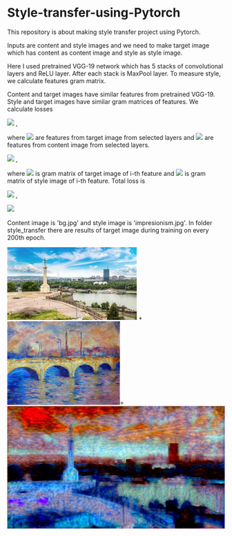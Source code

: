 # Style-transfer-using-Pytorch

This repository is about making style transfer project using Pytorch.

Inputs are content and style images and we need to make target image which has content as content image and style as style image.

Here I used pretrained VGG-19 network which has 5 stacks of convolutional layers and ReLU layer. After each stack is MaxPool layer. 
To measure style, we calculate features gram matrix.

Content and target images have similar features from pretrained VGG-19. Style and target images have similar gram matrices of features. 
We calculate losses

<img src="https://render.githubusercontent.com/render/math?math=loss=\frac{1}{2}\sum(T_c-C_c)^2"> ,

where <img src="https://render.githubusercontent.com/render/math?math=T_c"> are features from target image from selected layers and <img src="https://render.githubusercontent.com/render/math?math=C_c"> are features from content image from selected layers.

<img src="https://render.githubusercontent.com/render/math?math=style loss=a\sum{_i} w_i(T_{s,i}-S_{s,i})^2"> ,

where <img src="https://render.githubusercontent.com/render/math?math=T_{s,i}"> is gram matrix of target image of i-th feature and <img src="https://render.githubusercontent.com/render/math?math=S_{s,i}"> is gram matrix of style image of i-th feature.
Total loss is

<img src="https://render.githubusercontent.com/render/math?math=total loss=\alpha *content loss+ \beta*style loss"> ,

<img src="https://render.githubusercontent.com/render/math?math=\alpha=1, \beta=10^6, learning rate=0.005, number of epochs=10000"> 

Content image is 'bg.jpg' and style image is 'impresionism.jpg'. In folder style_transfer there are results of target image during training on every 200th epoch.

![Content image](https://github.com/tijanavukovic1/Style-transfer-using-Pytorch/blob/main/bg.jpg?raw=true) + ![Style image](https://github.com/tijanavukovic1/Style-transfer-using-Pytorch/blob/main/impresionism.jpg?raw=true)=![Target image](https://github.com/tijanavukovic1/Style-transfer-using-Pytorch/blob/main/image_new2399.jpg?raw=true)

